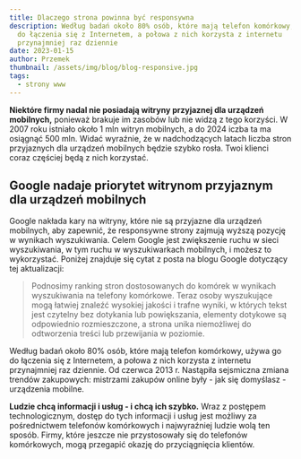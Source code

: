 ```yaml
---
title: Dlaczego strona powinna być responsywna
description: Według badań około 80% osób, które mają telefon komórkowy, używa go
  do łączenia się z Internetem, a połowa z nich korzysta z internetu
  przynajmniej raz dziennie
date: 2023-01-15
author: Przemek
thumbnail: /assets/img/blog/blog-responsive.jpg
tags:
  - strony www
---
```

**Niektóre firmy nadal nie posiadają witryny przyjaznej dla urządzeń mobilnych,** ponieważ brakuje im zasobów lub nie widzą z tego korzyści.  W 2007 roku istniało około 1 mln witryn mobilnych, a do 2024 iczba ta ma osiągnąć 500 mln. Widać wyraźnie, że w nadchodzących latach liczba stron przyjaznych dla urządzeń mobilnych będzie szybko rosła. Twoi klienci coraz częściej będą z nich korzystać.

## Google nadaje priorytet witrynom przyjaznym dla urządzeń mobilnych

Google nakłada kary na witryny, które nie są przyjazne dla urządzeń mobilnych, aby zapewnić, że responsywne strony zajmują wyższą pozycję w wynikach wyszukiwania. Celem Google jest zwiększenie ruchu w sieci wyszukiwania, w tym ruchu w wyszukiwarkach mobilnych, i możesz to wykorzystać. Poniżej znajduje się cytat z posta na blogu Google dotyczący tej aktualizacji:

> Podnosimy ranking stron dostosowanych do komórek w wynikach wyszukiwania na telefony komórkowe. Teraz osoby wyszukujące mogą łatwiej znaleźć wysokiej jakości i trafne wyniki, w których tekst jest czytelny bez dotykania lub powiększania, elementy dotykowe są odpowiednio rozmieszczone, a strona unika niemożliwej do odtworzenia treści lub przewijania w poziomie.

Według badań około 80% osób, które mają telefon komórkowy, używa go do łączenia się z Internetem, a połowa z nich korzysta z internetu przynajmniej raz dziennie. Od czerwca 2013 r. Nastąpiła sejsmiczna zmiana trendów zakupowych: mistrzami zakupów online były - jak się domyślasz - urządzenia mobilne. 

**Ludzie chcą informacji i usług - i chcą ich szybko.** Wraz z postępem technologicznym, dostęp do tych informacji i usług jest możliwy za pośrednictwem telefonów komórkowych i najwyraźniej ludzie wolą ten sposób. Firmy, które jeszcze nie przystosowały się do telefonów komórkowych, mogą przegapić okazję do przyciągnięcia klientów.